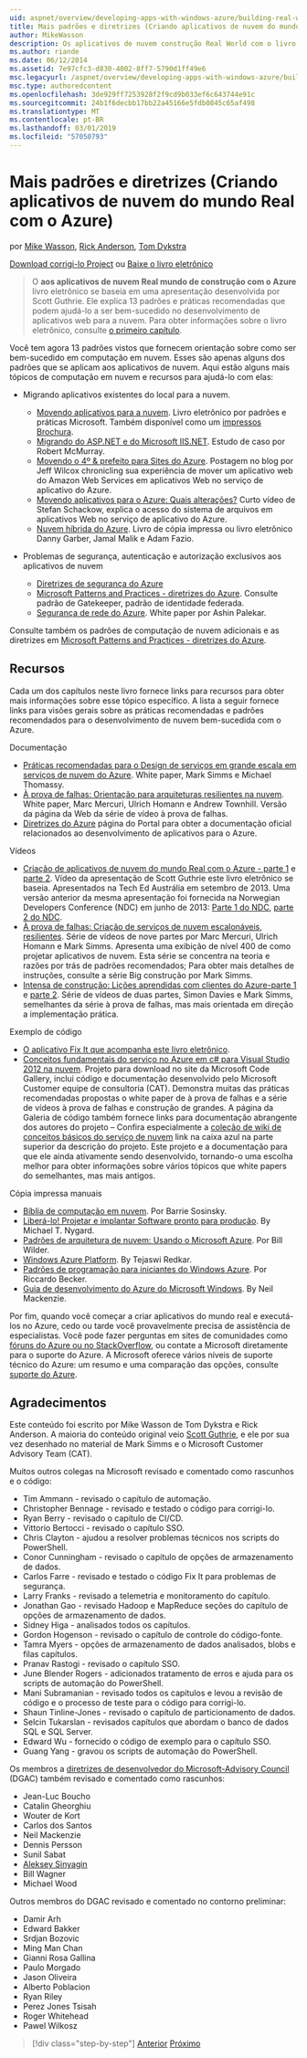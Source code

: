 ```yaml
---
uid: aspnet/overview/developing-apps-with-windows-azure/building-real-world-cloud-apps-with-windows-azure/more-patterns-and-guidance
title: Mais padrões e diretrizes (Criando aplicativos de nuvem do mundo Real com o Azure) | Microsoft Docs
author: MikeWasson
description: Os aplicativos de nuvem construção Real World com o livro eletrônico do Azure baseia-se em uma apresentação desenvolvida por Scott Guthrie. Ele explica 13 padrões e práticas recomendadas que podem a ele...
ms.author: riande
ms.date: 06/12/2014
ms.assetid: 7e97cfc3-d830-4002-8ff7-5790d1ff49e6
msc.legacyurl: /aspnet/overview/developing-apps-with-windows-azure/building-real-world-cloud-apps-with-windows-azure/more-patterns-and-guidance
msc.type: authoredcontent
ms.openlocfilehash: 3de929ff7253928f2f9cd9b033ef6c643744e91c
ms.sourcegitcommit: 24b1f6decbb17bb22a45166e5fdb0845c65af498
ms.translationtype: MT
ms.contentlocale: pt-BR
ms.lasthandoff: 03/01/2019
ms.locfileid: "57050793"
---
```

<a name="more-patterns-and-guidance-building-real-world-cloud-apps-with-azure"></a>Mais padrões e diretrizes (Criando aplicativos de nuvem do mundo Real com o Azure)
====================
por [Mike Wasson](https://github.com/MikeWasson), [Rick Anderson]((https://twitter.com/RickAndMSFT)), [Tom Dykstra](https://github.com/tdykstra)

[Download corrigi-lo Project](http://code.msdn.microsoft.com/Fix-It-app-for-Building-cdd80df4) ou [Baixe o livro eletrônico](http://blogs.msdn.com/b/microsoft_press/archive/2014/07/23/free-ebook-building-cloud-apps-with-microsoft-azure.aspx)

> O **aos aplicativos de nuvem Real mundo de construção com o Azure** livro eletrônico se baseia em uma apresentação desenvolvida por Scott Guthrie. Ele explica 13 padrões e práticas recomendadas que podem ajudá-lo a ser bem-sucedido no desenvolvimento de aplicativos web para a nuvem. Para obter informações sobre o livro eletrônico, consulte [o primeiro capítulo](introduction.md).


Você tem agora 13 padrões vistos que fornecem orientação sobre como ser bem-sucedido em computação em nuvem. Esses são apenas alguns dos padrões que se aplicam aos aplicativos de nuvem. Aqui estão alguns mais tópicos de computação em nuvem e recursos para ajudá-lo com elas:

- Migrando aplicativos existentes do local para a nuvem. 

    - [Movendo aplicativos para a nuvem](https://msdn.microsoft.com/library/ff728592.aspx). Livro eletrônico por padrões e práticas Microsoft. Também disponível como um [impressos Brochura](https://www.amazon.com/dp/1621140202).
    - [Migrando do ASP.NET e do Microsoft IIS.NET](https://go.microsoft.com/fwlink/?LinkId=400656). Estudo de caso por Robert McMurray.
    - [Movendo o 4º &amp; prefeito para Sites do Azure](http://www.jeff.wilcox.name/2013/04/4thandmayor-azure-websites/). Postagem no blog por Jeff Wilcox chronicling sua experiência de mover um aplicativo web do Amazon Web Services em aplicativos Web no serviço de aplicativo do Azure.
    - [Movendo aplicativos para o Azure: Quais alterações?](https://azure.microsoft.com/documentation/videos/web-sites-internals-and-the-file-system/) Curto vídeo de Stefan Schackow, explica o acesso do sistema de arquivos em aplicativos Web no serviço de aplicativo do Azure.
    - [Nuvem híbrida do Azure](https://www.amazon.com/dp/B00EOP4UQW). Livro de cópia impressa ou livro eletrônico Danny Garber, Jamal Malik e Adam Fazio.
- Problemas de segurança, autenticação e autorização exclusivos aos aplicativos de nuvem

    - [Diretrizes de segurança do Azure](https://azure.microsoft.com/blog/2014/02/10/best-practices-windows-azure-websites-waws/)
    - [Microsoft Patterns and Practices - diretrizes do Azure](https://msdn.microsoft.com/library/dn568099.aspx). Consulte padrão de Gatekeeper, padrão de identidade federada.
    - [Segurança de rede do Azure](https://download.microsoft.com/download/4/3/9/43902EC9-410E-4875-8800-0788BE146A3D/Windows%20Azure%20Network%20Security%20Whitepaper%20-%20FINAL.docx). White paper por Ashin Palekar.

Consulte também os padrões de computação de nuvem adicionais e as diretrizes em [Microsoft Patterns and Practices - diretrizes do Azure](https://msdn.microsoft.com/library/dn568099.aspx).

<a id="resources"></a>
## <a name="resources"></a>Recursos

Cada um dos capítulos neste livro fornece links para recursos para obter mais informações sobre esse tópico específico. A lista a seguir fornece links para visões gerais sobre as práticas recomendadas e padrões recomendados para o desenvolvimento de nuvem bem-sucedida com o Azure.

Documentação

- [Práticas recomendadas para o Design de serviços em grande escala em serviços de nuvem do Azure](https://msdn.microsoft.com/library/windowsazure/jj717232.aspx). White paper, Mark Simms e Michael Thomassy.
- [À prova de falhas: Orientação para arquiteturas resilientes na nuvem](https://msdn.microsoft.com/library/windowsazure/jj853352.aspx). White paper, Marc Mercuri, Ulrich Homann e Andrew Townhill. Versão da página da Web da série de vídeo à prova de falhas.
- [Diretrizes do Azure](https://azure.microsoft.com/develop/net/guidance/) página do Portal para obter a documentação oficial relacionados ao desenvolvimento de aplicativos para o Azure.

Vídeos

- [Criação de aplicativos de nuvem do mundo Real com o Azure - parte 1](https://channel9.msdn.com/Events/TechEd/Australia/2013/AZR324) e [parte 2](https://channel9.msdn.com/Events/TechEd/Australia/2013/AZR325). Vídeo da apresentação de Scott Guthrie este livro eletrônico se baseia. Apresentados na Tech Ed Austrália em setembro de 2013. Uma versão anterior da mesma apresentação foi fornecida na Norwegian Developers Conference (NDC) em junho de 2013: [Parte 1 do NDC](http://vimeo.com/68215538), [parte 2 do NDC](http://vimeo.com/68215602).
- [À prova de falhas: Criação de serviços de nuvem escalonáveis, resilientes](https://channel9.msdn.com/Series/FailSafe). Série de vídeos de nove partes por Marc Mercuri, Ulrich Homann e Mark Simms. Apresenta uma exibição de nível 400 de como projetar aplicativos de nuvem. Esta série se concentra na teoria e razões por trás de padrões recomendados; Para obter mais detalhes de instruções, consulte a série Big construção por Mark Simms.
- [Intensa de construção: Lições aprendidas com clientes do Azure-parte 1](https://channel9.msdn.com/Events/Build/2012/3-029) e [parte 2](https://channel9.msdn.com/Events/Build/2012/3-030). Série de vídeos de duas partes, Simon Davies e Mark Simms, semelhantes da série à prova de falhas, mas mais orientada em direção a implementação prática.

Exemplo de código

- [O aplicativo Fix It que acompanha este livro eletrônico](https://code.msdn.microsoft.com/Fix-It-app-for-Building-cdd80df4?cdn_id=2013-12-03-002).
- [Conceitos fundamentais do serviço no Azure em c# para Visual Studio 2012 na nuvem](http://aka.ms/csf). Projeto para download no site da Microsoft Code Gallery, inclui código e documentação desenvolvido pelo Microsoft Customer equipe de consultoria (CAT). Demonstra muitas das práticas recomendadas propostas o white paper de à prova de falhas e a série de vídeos à prova de falhas e construção de grandes. A página da Galeria de código também fornece links para documentação abrangente dos autores do projeto – Confira especialmente a [coleção de wiki de conceitos básicos do serviço de nuvem](https://social.technet.microsoft.com/wiki/contents/articles/17987.cloud-service-fundamentals.aspx) link na caixa azul na parte superior da descrição do projeto. Este projeto e a documentação para que ele ainda ativamente sendo desenvolvido, tornando-o uma escolha melhor para obter informações sobre vários tópicos que white papers do semelhantes, mas mais antigos.

Cópia impressa manuais

- [Bíblia de computação em nuvem](https://www.amazon.com/dp/0470903562). Por Barrie Sosinsky.
- [Liberá-lo! Projetar e implantar Software pronto para produção](https://www.amazon.com/Release-It-Production-Ready-Pragmatic-Programmers/dp/0978739213). By Michael T. Nygard.
- [Padrões de arquitetura de nuvem: Usando o Microsoft Azure](http://shop.oreilly.com/product/0636920023777.do). Por Bill Wilder.
- [Windows Azure Platform](https://www.amazon.com/dp/1430235632). By Tejaswi Redkar.
- [Padrões de programação para iniciantes do Windows Azure](https://www.amazon.com/dp/1849685606). Por Riccardo Becker.
- [Guia de desenvolvimento do Azure do Microsoft Windows](https://www.amazon.com/dp/1849682224). By Neil Mackenzie.

Por fim, quando você começar a criar aplicativos do mundo real e executá-los no Azure, cedo ou tarde você provavelmente precisa de assistência de especialistas. Você pode fazer perguntas em sites de comunidades como [fóruns do Azure ou no StackOverflow](https://azure.microsoft.com/support/forums/), ou contate a Microsoft diretamente para o suporte do Azure. A Microsoft oferece vários níveis de suporte técnico do Azure: um resumo e uma comparação das opções, consulte [suporte do Azure](https://azure.microsoft.com/support/plans/).

<a id="acknowledgments"></a>
## <a name="acknowledgments"></a>Agradecimentos

Este conteúdo foi escrito por Mike Wasson de Tom Dykstra e Rick Anderson. A maioria do conteúdo original veio [Scott Guthrie](https://weblogs.asp.net/scottgu/), e ele por sua vez desenhado no material de Mark Simms e o Microsoft Customer Advisory Team (CAT).

Muitos outros colegas na Microsoft revisado e comentado como rascunhos e o código:

- Tim Ammann - revisado o capítulo de automação.
- Christopher Bennage - revisado e testado o código para corrigi-lo.
- Ryan Berry - revisado o capítulo de CI/CD.
- Vittorio Bertocci - revisado o capítulo SSO.
- Chris Clayton - ajudou a resolver problemas técnicos nos scripts do PowerShell.
- Conor Cunningham - revisado o capítulo de opções de armazenamento de dados.
- Carlos Farre - revisado e testado o código Fix It para problemas de segurança.
- Larry Franks - revisado a telemetria e monitoramento do capítulo.
- Jonathan Gao - revisado Hadoop e MapReduce seções do capítulo de opções de armazenamento de dados.
- Sidney Higa - analisados todos os capítulos.
- Gordon Hogenson - revisado o capítulo de controle do código-fonte.
- Tamra Myers - opções de armazenamento de dados analisados, blobs e filas capítulos.
- Pranav Rastogi - revisado o capítulo SSO.
- June Blender Rogers - adicionados tratamento de erros e ajuda para os scripts de automação do PowerShell.
- Mani Subramanian - revisado todos os capítulos e levou a revisão de código e o processo de teste para o código para corrigi-lo.
- Shaun Tinline-Jones - revisado o capítulo de particionamento de dados.
- Selcin Tukarslan - revisados capítulos que abordam o banco de dados SQL e SQL Server.
- Edward Wu - fornecido o código de exemplo para o capítulo SSO.
- Guang Yang - gravou os scripts de automação do PowerShell.

Os membros a [diretrizes de desenvolvedor do Microsoft-Advisory Council](http://aka.ms/DGAC) (DGAC) também revisado e comentado como rascunhos:

- Jean-Luc Boucho
- Catalin Gheorghiu
- Wouter de Kort
- Carlos dos Santos
- Neil Mackenzie
- Dennis Persson
- Sunil Sabat
- [Aleksey Sinyagin](http://www.linkedin.com/in/sinyagin)
- Bill Wagner
- Michael Wood

Outros membros do DGAC revisado e comentado no contorno preliminar:

- Damir Arh
- Edward Bakker
- Srdjan Bozovic
- Ming Man Chan
- Gianni Rosa Gallina
- Paulo Morgado
- Jason Oliveira
- Alberto Poblacion
- Ryan Riley
- Perez Jones Tsisah
- Roger Whitehead
- Pawel Wilkosz

> [!div class="step-by-step"]
> [Anterior](queue-centric-work-pattern.md)
> [Próximo](the-fix-it-sample-application.md)
